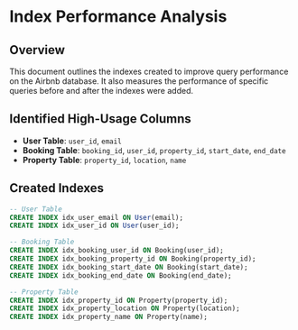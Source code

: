 # Index Performance Analysis

## Overview

This document outlines the indexes created to improve query performance on the Airbnb database. It also measures the performance of specific queries before and after the indexes were added.

## Identified High-Usage Columns

- **User Table**: `user_id`, `email`
- **Booking Table**: `booking_id`, `user_id`, `property_id`, `start_date`, `end_date`
- **Property Table**: `property_id`, `location`, `name`

## Created Indexes

```sql
-- User Table
CREATE INDEX idx_user_email ON User(email);
CREATE INDEX idx_user_id ON User(user_id);

-- Booking Table
CREATE INDEX idx_booking_user_id ON Booking(user_id);
CREATE INDEX idx_booking_property_id ON Booking(property_id);
CREATE INDEX idx_booking_start_date ON Booking(start_date);
CREATE INDEX idx_booking_end_date ON Booking(end_date);

-- Property Table
CREATE INDEX idx_property_id ON Property(property_id);
CREATE INDEX idx_property_location ON Property(location);
CREATE INDEX idx_property_name ON Property(name);
```

